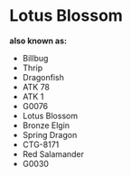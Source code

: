 # Lotus Blossom

**also known as:**
- Billbug
- Thrip
- Dragonfish
- ATK 78
- ATK 1
- G0076
- Lotus Blossom
- Bronze Elgin
- Spring Dragon
- CTG-8171
- Red Salamander
- G0030
